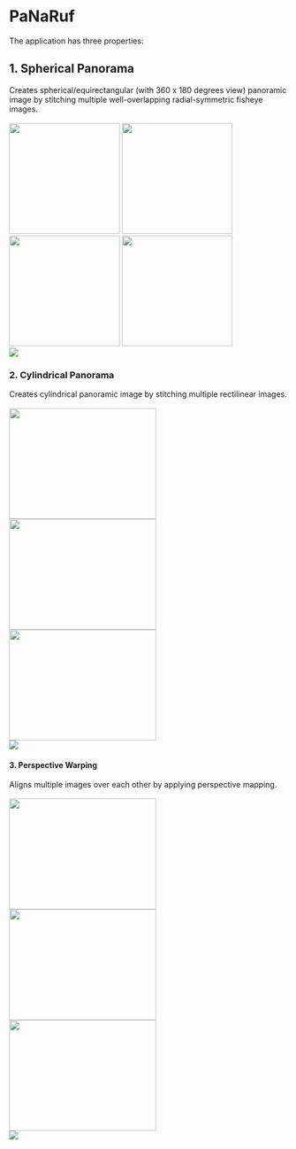 # PaNaRuf
The application has three properties:


## 1. Spherical Panorama
  Creates spherical/equirectangular (with 360 x 180 degrees view) panoramic image by stitching multiple well-overlapping radial-symmetric fisheye images.<br />
<br />
  <img src="https://user-images.githubusercontent.com/25903137/85304345-edc8f980-b4ab-11ea-93f5-37b0be949f0c.png" width="200" height="200"/>
  <img src="https://user-images.githubusercontent.com/25903137/85304311-e4d82800-b4ab-11ea-93fb-4374b6c27e24.png" width="200" height="200"/>
  <img src="https://user-images.githubusercontent.com/25903137/85304323-e7d31880-b4ab-11ea-95a7-c44007b6be33.png" width="200" height="200"/>
  <img src="https://user-images.githubusercontent.com/25903137/85304332-eace0900-b4ab-11ea-9557-0a2fc4776a26.png" width="200" height="200"/>
  <br />
  <img src="https://user-images.githubusercontent.com/25903137/85305120-ea823d80-b4ac-11ea-9e17-530e114d5b9c.png"/>

### 2. Cylindrical Panorama
   Creates cylindrical panoramic image by stitching multiple rectilinear images.<br />
<br />
  <img src="https://user-images.githubusercontent.com/25903137/85307405-29fe5900-b4b0-11ea-8df6-395fe50e018d.jpg" width="266" height="200"/>
  <img src="https://user-images.githubusercontent.com/25903137/85307402-28cd2c00-b4b0-11ea-9e63-47b9d3c4077b.jpg" width="266" height="200"/>
  <img src="https://user-images.githubusercontent.com/25903137/85307404-2965c280-b4b0-11ea-9767-07090914cd88.jpg" width="266" height="200"/>
  <br />
  <img src="https://user-images.githubusercontent.com/25903137/85307480-413d4680-b4b0-11ea-83e2-7e3f727e4bce.png"/>
  
  #### 3. Perspective Warping
   Aligns multiple images over each other by applying perspective mapping.<br />
<br />
  <img src="https://user-images.githubusercontent.com/25903137/85308754-e4db2680-b4b1-11ea-970b-93f4f486046e.jpg" width="266" height="200"/>
  <img src="https://user-images.githubusercontent.com/25903137/85308757-e573bd00-b4b1-11ea-98b9-29f9b2242de9.jpg" width="266" height="200"/>
  <img src="https://user-images.githubusercontent.com/25903137/85308760-e60c5380-b4b1-11ea-9d26-e3aaecd99963.jpg" width="266" height="200"/>
  <br />
  <img src="https://user-images.githubusercontent.com/25903137/85307480-413d4680-b4b0-11ea-83e2-7e3f727e4bce.png"/>  
  

